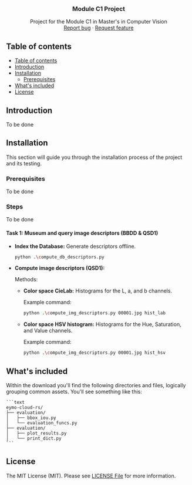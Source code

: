 <p align="center">
<h3 align="center">Module C1 Project</h3>

  <p align="center">
    Project for the Module C1 in Master's in Computer Vision
<br>
    <a href="https://github.com/EymoLabs/eymo-cloud-rs/issues/new?template=bug.md">Report bug</a>
    ·
    <a href="https://github.com/EymoLabs/eymo-cloud-rs/issues/new?template=feature.md&labels=feature">Request feature</a>
  </p>
</p>


## Table of contents

- [Table of contents](#table-of-contents)
- [Introduction](#introduction)
- [Installation](#installation)
    - [Prerequisites](#prerequisites)
- [What's included](#whats-included)
- [License](#license)


## Introduction

To be done

## Installation

This section will guide you through the installation process of the project and its testing.

### Prerequisites
To be done

### Steps
To be done

#### Task 1:  Museum and query image descriptors (BBDD & QSD1)

- **Index the Database:** Generate descriptors offline.
  ```bash
  python .\compute_db_descriptors.py

- **Compute image descriptors (QSD1):**
  
  Methods:
   - **Color space CieLab:** Histograms for the L, a, and b channels.
     
     Example command:
     ```bash
     python .\compute_img_descriptors.py 00001.jpg hist_lab
     
   - **Color space HSV histogram:** Histograms for the Hue, Saturation, and Value channels.
     
     Example command:
     ```bash
     python .\compute_img_descriptors.py 00001.jpg hist_hsv
     
## What's included

Within the download you'll find the following directories and files, logically grouping common assets. You'll see something like this:

    ```text
    eymo-cloud-rs/
    ├── evaluation/
    │   ├── bbox_iou.py
    │   └── evaluation_funcs.py
    ├── evaluation/
    │   ├── plot_results.py
    │   └── print_dict.py
    ```

## License
The MIT License (MIT). Please see [LICENSE File](LICENSE) for more information.


